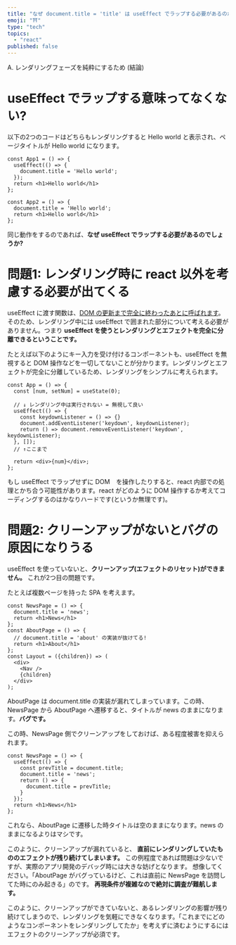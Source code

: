 ```yaml
---
title: "なぜ document.title = 'title' は useEffect でラップする必要があるのか"
emoji: "⛩️"
type: "tech"
topics:
  - "react"
published: false
---
```


A. レンダリングフェーズを純粋にするため (結論)

# useEffect でラップする意味ってなくない?
以下の2つのコードはどちらもレンダリングすると Hello world と表示され、ページタイトルが Hello world になります。

```tsx
const App1 = () => {
  useEffect(() => {
    document.title = 'Hello world';
  });
  return <h1>Hello world</h1>
};
```

```tsx
const App2 = () => {
  document.title = 'Hello world';
  return <h1>Hello world</h1>
};
```

同じ動作をするのであれば、**なぜ useEffect でラップする必要があるのでしょうか?**

# 問題1: レンダリング時に react 以外を考慮する必要が出てくる

useEffect に渡す関数は、[DOM の更新まで完全に終わったあとに呼ばれます](https://github.com/donavon/hook-flow/blob/master/hook-flow.png)。そのため、レンダリング中には useEffect で囲まれた部分について考える必要がありません。つまり **useEffect を使うとレンダリングとエフェクトを完全に分離できるということです。**

たとえば以下のようにキー入力を受け付けるコンポーネントも、useEffect を無視すると DOM 操作などを一切してないことが分かります。レンダリングとエフェクトが完全に分離しているため、レンダリングをシンプルに考えられます。

```tsx
const App = () => {
  const [num, setNum] = useState(0);

  // ↓ レンダリング中は実行されない = 無視して良い
  useEffect(() => {
    const keydownListener = () => {}
    document.addEventListener('keydown', keydownListener);
    return () => document.removeEventListener('keydown', keydownListener);
  }, []);
  // ↑ここまで

  return <div>{num}</div>;
};
```

もし useEffect でラップせずに DOM　を操作したりすると、react 内部での処理とかち合う可能性があります。react がどのように DOM 操作するか考えてコーディングするのはかなりハードです(というか無理です)。

# 問題2: クリーンアップがないとバグの原因になりうる

useEffect を使っていないと、**クリーンアップ(エフェクトのリセット)ができません。** これが2つ目の問題です。

たとえば複数ページを持った SPA を考えます。

```tsx
const NewsPage = () => {
  document.title = 'news';
  return <h1>News</h1>
};
const AboutPage = () => {
  // document.title = 'about' の実装が抜けてる!
  return <h1>About</h1>
};
const Layout = ({children}) => (
  <div>
    <Nav />
    {children}
  </div>
);
```

AboutPage は document.title の実装が漏れてしまっています。この時、NewsPage から AboutPage へ遷移すると、タイトルが news のままになります。**バグです。**

この時、NewsPage 側でクリーンアップをしておけば、ある程度被害を抑えられます。

```tsx
const NewsPage = () => {
  useEffect(() => {
    const prevTitle = document.title;
    document.title = 'news';
    return () => {
      document.title = prevTitle;
    }
  });
  return <h1>News</h1>
};
```

これなら、AboutPage に遷移した時タイトルは空のままになります。news のままになるよりはマシです。

このように、クリーンアップが漏れていると、 **直前にレンダリングしていたもののエフェクトが残り続けてしまいます。** この例程度であれば問題は少ないですが、実際のアプリ開発のデバッグ時には大きな妨げとなります。 想像してください。「AboutPage がバグっているけど、これは直前に NewsPage を訪問してた時にのみ起きる」のです。 **再現条件が複雑なので絶対に調査が難航します。**

このように、クリーンアップができていないと、あるレンダリングの影響が残り続けてしまうので、レンダリングを気軽にできなくなります。「これまでにどのようなコンポーネントをレンダリングしてたか」を考えずに済むようにするにはエフェクトのクリーンアップが必須です。
